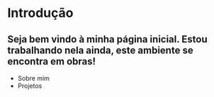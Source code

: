 # Introdução
## Seja bem vindo à minha página inicial. Estou trabalhando nela ainda, este ambiente se encontra em obras!

* Sobre mim
* Projetos